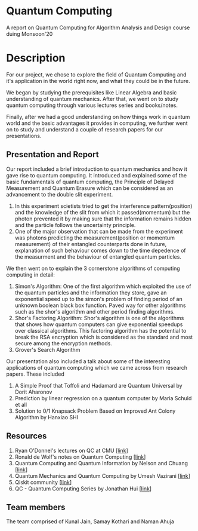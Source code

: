 # Quantum Computing
A report on Quantum Computing for Algorithm Analysis and Design course duing Monsoon'20 	

# Description

For our project, we chose to explore the field of Quantum Computing and it's application in the world right now, and what they could be in the future.

We began by studying the prerequisites like Linear Algebra and basic understanding of quantum mechanics.
After that, we went on to study quantum computing through various lectures series and books/notes. 

Finally, after we had a good understanding on how things work in quantum world and the basic advantages it provides in computing, we further went on to study and understand a couple of research papers for our presentations. 

## Presentation and Report

Our report included a brief introduction to quantum mechanics and how it gave rise to quantum computing. It introduced and explained some of the basic fundamentals of quantum computing, the Principle of Delayed Measurement and Quantum Erasure which can be considered as an advancement to the double slit experiment.<br/>
1. In this experiment scietists tried to get the interference pattern(position) and the knowledge of the slit from which it passed(momentum) but the photon prevented it by making sure that the information remains hidden and the particle follows the uncertainty principle.
2. One of the major observation that can be made from the experiment was photons predicting the measurement(position or momentum measurement) of their entangled counterparts done in future, explanation of such behaviour comes down to the time depedence of the measurment and the behaviour of entangled quantum particles.

We then went on to explain the 3 cornerstone algorithms of computing computing in detail: 

1. Simon's Algorithm: One of the first algorithm which exploited the use of the quantum particles and the information they store, gave an exponential speed up to the simon's problem of finding period of an unknown boolean black box function. Paved way for other algorithms such as the shor's algorithm and other period finding  algorithms.
2. Shor's Factoring Algorithm: Shor's algorithm is one of the algorithms that shows how quantum computers can give exponential speedups over classical algorithms. This factoring algorithm has the potential to break the RSA encryption which is considered as the standard and most secure among the encryption methods.
3. Grover's Search Algorithm

Our presentation also included a talk about some of the interesting applications of quantum computing which we came across from research papers. These included

1. A Simple Proof that Toffoli and Hadamard are Quantum Universal by Dorit Aharonov
2. Prediction by linear regression on a quantum computer by Maria Schuld et all
3. Solution to 0/1 Knapsack Problem Based on Improved Ant Colony Algorithm by Hanxiao SHI

## Resources

1. Ryan O'Donnel's lectures on QC at CMU [[link](https://www.youtube.com/playlist?list=PLm3J0oaFux3YL5qLskC6xQ24JpMwOAeJz)]
2. Ronald de Wolf's notes on Quantum Computing [[link](https://homepages.cwi.nl/~rdewolf/qcnotes.pdf)]
3. Quantum Computing and Quantum Information by Nelson and Chuang [[link](http://mmrc.amss.cas.cn/tlb/201702/W020170224608149940643.pdf)]
4. Quantum Mechanics and Quantum Computing by Umesh Vazirani [[link](https://courses.edx.org/courses/course-v1:BerkeleyX+CS-191x+2T2020/course/)]
5. Qiskit community [[link](Qiskit.org)]
6. QC - Quantum Computing Series by Jonathan Hui [[link](https://jonathan-hui.medium.com/qc-quantum-computing-series-10ddd7977abd)]

## Team members

The team comprised of Kunal Jain, Samay Kothari and Naman Ahuja
